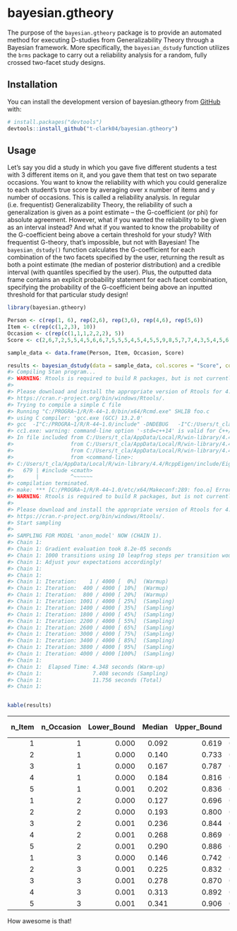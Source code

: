 
<!-- README.md is generated from README.Rmd. Please edit that file -->

# bayesian.gtheory

<!-- badges: start -->

<!-- badges: end -->

The purpose of the `bayesian.gtheory` package is to provide an automated
method for executing D-studies from Generalizability Theory through a
Bayesian framework. More specifically, the `bayesian_dstudy` function
utilizes the `brms` package to carry out a reliability analysis for a
random, fully crossed two-facet study designs.

## Installation

You can install the development version of bayesian.gtheory from
[GitHub](https://github.com/) with:

``` r
# install.packages("devtools")
devtools::install_github("t-clark04/bayesian.gtheory")
```

## Usage

Let’s say you did a study in which you gave five different students a
test with 3 different items on it, and you gave them that test on two
separate occasions. You want to know the reliability with which you
could generalize to each student’s true score by averaging over x number
of items and y number of occasions. This is called a reliability
analysis. In regular (i.e. frequentist) Generalizability Theory, the
reliability of such a generalization is given as a point estimate – the
G-coefficient (or phi) for absolute agreement. However, what if you
wanted the reliability to be given as an interval instead? And what if
you wanted to know the probability of the G-coefficient being above a
certain threshold for your study? With frequentist G-theory, that’s
impossible, but not with Bayesian! The `bayesian_dstudy()` function
calculates the G-coefficient for each combination of the two facets
specified by the user, returning the result as both a point estimate
(the median of posterior distribution) and a credible interval (with
quantiles specified by the user). Plus, the outputted data frame
contains an explicit probability statement for each facet combination,
specifying the probability of the G-coefficient being above an inputted
threshold for that particular study design!

``` r
library(bayesian.gtheory)

Person <- c(rep(1, 6), rep(2,6), rep(3,6), rep(4,6), rep(5,6))
Item <- c(rep(c(1,2,3), 10))
Occasion <- c(rep(c(1,1,1,2,2,2), 5))
Score <- c(2,6,7,2,5,5,4,5,6,6,7,5,5,5,4,5,4,5,5,9,8,5,7,7,4,3,5,4,5,6)

sample_data <- data.frame(Person, Item, Occasion, Score)

results <- bayesian_dstudy(data = sample_data, col.scores = "Score", col.subjects = "Person", col.facet1 = "Item", col.facet2 = "Occasion", seq1 = seq(1,5,1), seq2 = seq(1,3,1), threshold = 0.5, warmup = 1000, iter = 4000, chains = 1)
#> Compiling Stan program...
#> WARNING: Rtools is required to build R packages, but is not currently installed.
#> 
#> Please download and install the appropriate version of Rtools for 4.4.0 from
#> https://cran.r-project.org/bin/windows/Rtools/.
#> Trying to compile a simple C file
#> Running "C:/PROGRA~1/R/R-44~1.0/bin/x64/Rcmd.exe" SHLIB foo.c
#> using C compiler: 'gcc.exe (GCC) 13.2.0'
#> gcc  -I"C:/PROGRA~1/R/R-44~1.0/include" -DNDEBUG   -I"C:/Users/t_cla/AppData/Local/R/win-library/4.4/Rcpp/include/"  -I"C:/Users/t_cla/AppData/Local/R/win-library/4.4/RcppEigen/include/"  -I"C:/Users/t_cla/AppData/Local/R/win-library/4.4/RcppEigen/include/unsupported"  -I"C:/Users/t_cla/AppData/Local/R/win-library/4.4/BH/include" -I"C:/Users/t_cla/AppData/Local/R/win-library/4.4/StanHeaders/include/src/"  -I"C:/Users/t_cla/AppData/Local/R/win-library/4.4/StanHeaders/include/"  -I"C:/Users/t_cla/AppData/Local/R/win-library/4.4/RcppParallel/include/" -DRCPP_PARALLEL_USE_TBB=1 -I"C:/Users/t_cla/AppData/Local/R/win-library/4.4/rstan/include" -DEIGEN_NO_DEBUG  -DBOOST_DISABLE_ASSERTS  -DBOOST_PENDING_INTEGER_LOG2_HPP  -DSTAN_THREADS  -DUSE_STANC3 -DSTRICT_R_HEADERS  -DBOOST_PHOENIX_NO_VARIADIC_EXPRESSION  -D_HAS_AUTO_PTR_ETC=0  -include "C:/Users/t_cla/AppData/Local/R/win-library/4.4/StanHeaders/include/stan/math/prim/fun/Eigen.hpp"  -std=c++1y    -I"C:/RBuildTools/4.4/x86_64-w64-mingw32.static.posix/include"     -O2 -Wall  -mfpmath=sse -msse2 -mstackrealign  -c foo.c -o foo.o
#> cc1.exe: warning: command-line option '-std=c++14' is valid for C++/ObjC++ but not for C
#> In file included from C:/Users/t_cla/AppData/Local/R/win-library/4.4/RcppEigen/include/Eigen/Core:19,
#>                  from C:/Users/t_cla/AppData/Local/R/win-library/4.4/RcppEigen/include/Eigen/Dense:1,
#>                  from C:/Users/t_cla/AppData/Local/R/win-library/4.4/StanHeaders/include/stan/math/prim/fun/Eigen.hpp:22,
#>                  from <command-line>:
#> C:/Users/t_cla/AppData/Local/R/win-library/4.4/RcppEigen/include/Eigen/src/Core/util/Macros.h:679:10: fatal error: cmath: No such file or directory
#>   679 | #include <cmath>
#>       |          ^~~~~~~
#> compilation terminated.
#> make: *** [C:/PROGRA~1/R/R-44~1.0/etc/x64/Makeconf:289: foo.o] Error 1
#> WARNING: Rtools is required to build R packages, but is not currently installed.
#> 
#> Please download and install the appropriate version of Rtools for 4.4.0 from
#> https://cran.r-project.org/bin/windows/Rtools/.
#> Start sampling
#> 
#> SAMPLING FOR MODEL 'anon_model' NOW (CHAIN 1).
#> Chain 1: 
#> Chain 1: Gradient evaluation took 8.2e-05 seconds
#> Chain 1: 1000 transitions using 10 leapfrog steps per transition would take 0.82 seconds.
#> Chain 1: Adjust your expectations accordingly!
#> Chain 1: 
#> Chain 1: 
#> Chain 1: Iteration:    1 / 4000 [  0%]  (Warmup)
#> Chain 1: Iteration:  400 / 4000 [ 10%]  (Warmup)
#> Chain 1: Iteration:  800 / 4000 [ 20%]  (Warmup)
#> Chain 1: Iteration: 1001 / 4000 [ 25%]  (Sampling)
#> Chain 1: Iteration: 1400 / 4000 [ 35%]  (Sampling)
#> Chain 1: Iteration: 1800 / 4000 [ 45%]  (Sampling)
#> Chain 1: Iteration: 2200 / 4000 [ 55%]  (Sampling)
#> Chain 1: Iteration: 2600 / 4000 [ 65%]  (Sampling)
#> Chain 1: Iteration: 3000 / 4000 [ 75%]  (Sampling)
#> Chain 1: Iteration: 3400 / 4000 [ 85%]  (Sampling)
#> Chain 1: Iteration: 3800 / 4000 [ 95%]  (Sampling)
#> Chain 1: Iteration: 4000 / 4000 [100%]  (Sampling)
#> Chain 1: 
#> Chain 1:  Elapsed Time: 4.348 seconds (Warm-up)
#> Chain 1:                7.408 seconds (Sampling)
#> Chain 1:                11.756 seconds (Total)
#> Chain 1:
```

``` r

kable(results)
```

| n_Item | n_Occasion | Lower_Bound | Median | Upper_Bound | P(G \> 0.5) |
|-------:|-----------:|------------:|-------:|------------:|------------:|
|      1 |          1 |       0.000 |  0.092 |       0.619 |       0.059 |
|      2 |          1 |       0.000 |  0.140 |       0.733 |       0.113 |
|      3 |          1 |       0.000 |  0.167 |       0.787 |       0.153 |
|      4 |          1 |       0.000 |  0.184 |       0.816 |       0.184 |
|      5 |          1 |       0.001 |  0.202 |       0.836 |       0.209 |
|      1 |          2 |       0.000 |  0.127 |       0.696 |       0.098 |
|      2 |          2 |       0.000 |  0.193 |       0.800 |       0.182 |
|      3 |          2 |       0.001 |  0.236 |       0.844 |       0.235 |
|      4 |          2 |       0.001 |  0.268 |       0.869 |       0.276 |
|      5 |          2 |       0.001 |  0.290 |       0.886 |       0.301 |
|      1 |          3 |       0.000 |  0.146 |       0.742 |       0.126 |
|      2 |          3 |       0.001 |  0.225 |       0.832 |       0.212 |
|      3 |          3 |       0.001 |  0.278 |       0.870 |       0.277 |
|      4 |          3 |       0.001 |  0.313 |       0.892 |       0.317 |
|      5 |          3 |       0.001 |  0.341 |       0.906 |       0.348 |

How awesome is that!
